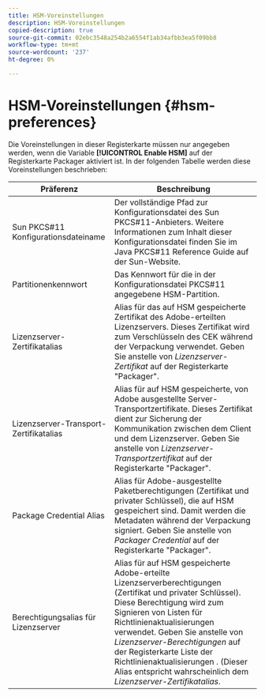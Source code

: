 ```yaml
---
title: HSM-Voreinstellungen
description: HSM-Voreinstellungen
copied-description: true
source-git-commit: 02ebc3548a254b2a6554f1ab34afbb3ea5f09bb8
workflow-type: tm+mt
source-wordcount: '237'
ht-degree: 0%

---
```


# HSM-Voreinstellungen {#hsm-preferences}

Die Voreinstellungen in dieser Registerkarte müssen nur angegeben werden, wenn die Variable **[!UICONTROL Enable HSM]** auf der Registerkarte Packager aktiviert ist. In der folgenden Tabelle werden diese Voreinstellungen beschrieben:

| Präferenz | Beschreibung |
|---|---|
| Sun PKCS#11 Konfigurationsdateiname | Der vollständige Pfad zur Konfigurationsdatei des Sun PKCS#11-Anbieters. Weitere Informationen zum Inhalt dieser Konfigurationsdatei finden Sie im Java PKCS#11 Reference Guide auf der Sun-Website. |
| Partitionenkennwort | Das Kennwort für die in der Konfigurationsdatei PKCS#11 angegebene HSM-Partition. |
| Lizenzserver-Zertifikatalias | Alias für das auf HSM gespeicherte Zertifikat des Adobe-erteilten Lizenzservers. Dieses Zertifikat wird zum Verschlüsseln des CEK während der Verpackung verwendet. Geben Sie anstelle von *Lizenzserver-Zertifikat* auf der Registerkarte &quot;Packager&quot;. |
| Lizenzserver-Transport-Zertifikatalias | Alias für auf HSM gespeicherte, von Adobe ausgestellte Server-Transportzertifikate. Dieses Zertifikat dient zur Sicherung der Kommunikation zwischen dem Client und dem Lizenzserver. Geben Sie anstelle von *Lizenzserver-Transportzertifikat* auf der Registerkarte &quot;Packager&quot;. |
| Package Credential Alias | Alias für Adobe-ausgestellte Paketberechtigungen (Zertifikat und privater Schlüssel), die auf HSM gespeichert sind. Damit werden die Metadaten während der Verpackung signiert. Geben Sie anstelle von *Packager Credential* auf der Registerkarte &quot;Packager&quot;. |
| Berechtigungsalias für Lizenzserver | Alias für auf HSM gespeicherte Adobe-erteilte Lizenzserverberechtigungen (Zertifikat und privater Schlüssel). Diese Berechtigung wird zum Signieren von Listen für Richtlinienaktualisierungen verwendet. Geben Sie anstelle von *Lizenzserver-Berechtigungen* auf der Registerkarte Liste der Richtlinienaktualisierungen . (Dieser Alias entspricht wahrscheinlich dem *Lizenzserver-Zertifikatalias*. |
